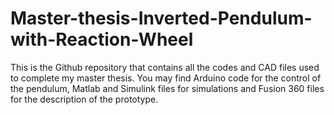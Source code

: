 # Master-thesis-Inverted-Pendulum-with-Reaction-Wheel
This is the Github repository that contains all the codes and CAD files used to complete my master thesis. You may find Arduino code for the control of the pendulum, Matlab and Simulink files for simulations and Fusion 360 files for the description of the prototype. 
